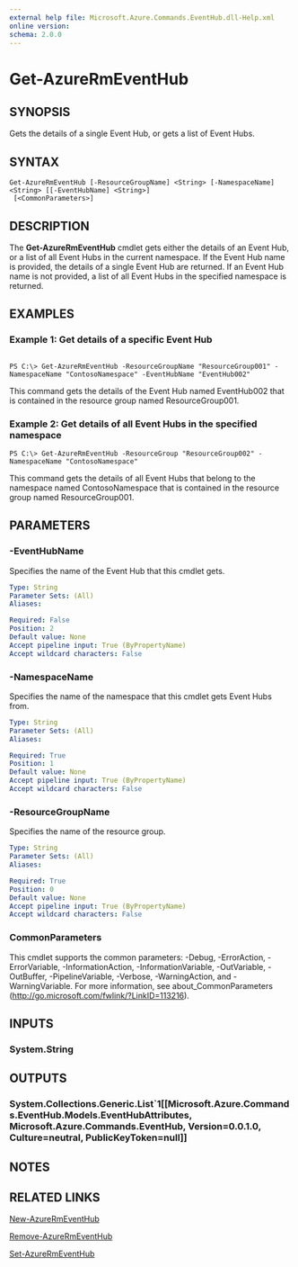 ```yaml
---
external help file: Microsoft.Azure.Commands.EventHub.dll-Help.xml
online version: 
schema: 2.0.0
---
```


# Get-AzureRmEventHub

## SYNOPSIS
Gets the details of a single Event Hub, or gets a list of Event Hubs.

## SYNTAX

```
Get-AzureRmEventHub [-ResourceGroupName] <String> [-NamespaceName] <String> [[-EventHubName] <String>]
 [<CommonParameters>]
```

## DESCRIPTION

The **Get-AzureRmEventHub** cmdlet gets either the details of an Event Hub, or a list of all Event Hubs in the current namespace. If the Event Hub name is provided, the details of a single Event Hub are returned. If an Event Hub name is not provided, a list of all Event Hubs in the specified namespace is returned.


## EXAMPLES

### Example 1: Get details of a specific Event Hub
```

PS C:\> Get-AzureRmEventHub -ResourceGroupName "ResourceGroup001" -NamespaceName "ContosoNamespace" -EventHubName "EventHub002"
```

This command gets the details of the Event Hub named EventHub002 that is contained in the resource group named ResourceGroup001.

### Example 2: Get details of all Event Hubs in the specified namespace
```
PS C:\> Get-AzureRmEventHub -ResourceGroup "ResourceGroup002" -NamespaceName "ContosoNamespace"
```

This command gets the details of all Event Hubs that belong to the namespace named ContosoNamespace that is contained in the resource group named ResourceGroup001.


## PARAMETERS

### -EventHubName

Specifies the name of the Event Hub that this cmdlet gets.


```yaml
Type: String
Parameter Sets: (All)
Aliases: 

Required: False
Position: 2
Default value: None
Accept pipeline input: True (ByPropertyName)
Accept wildcard characters: False
```

### -NamespaceName

Specifies the name of the namespace that this cmdlet gets Event Hubs from.


```yaml
Type: String
Parameter Sets: (All)
Aliases: 

Required: True
Position: 1
Default value: None
Accept pipeline input: True (ByPropertyName)
Accept wildcard characters: False
```

### -ResourceGroupName

Specifies the name of the resource group.

```yaml
Type: String
Parameter Sets: (All)
Aliases: 

Required: True
Position: 0
Default value: None
Accept pipeline input: True (ByPropertyName)
Accept wildcard characters: False
```

### CommonParameters
This cmdlet supports the common parameters: -Debug, -ErrorAction, -ErrorVariable, -InformationAction, -InformationVariable, -OutVariable, -OutBuffer, -PipelineVariable, -Verbose, -WarningAction, and -WarningVariable. For more information, see about_CommonParameters (http://go.microsoft.com/fwlink/?LinkID=113216).

## INPUTS

### System.String

## OUTPUTS

### System.Collections.Generic.List`1[[Microsoft.Azure.Commands.EventHub.Models.EventHubAttributes, Microsoft.Azure.Commands.EventHub, Version=0.0.1.0, Culture=neutral, PublicKeyToken=null]]

## NOTES

## RELATED LINKS

[New-AzureRmEventHub](./New-AzureRmEventHub.md)

[Remove-AzureRmEventHub](./Remove-AzureRmEventHub.md)

[Set-AzureRmEventHub](./Set-AzureRmEventHub.md)
